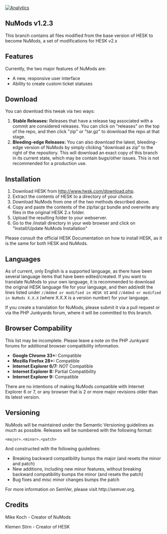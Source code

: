 [![Analytics](https://ga-beacon.appspot.com/UA-49251479-1/NuMods/README)](https://github.com/mkoch227/NuMods)

<h2>NuMods v1.2.3</h2>

This branch contains all files modified from the base version of HESK to become NuMods, a set of modifications for HESK v2.x

<h2>Features</h2>
<p>Currently, the two major features of NuMods are:</p>
<ul>
  <li>A new, responsive user interface</li>
  <li>Ability to create custom ticket statuses</li>
</ul>

<h2>Download</h2>

You can download this tweak via two ways:

<ol>
<li><strong>Stable Releases:</strong> Releases that have a release tag associated with a commit are considered releases.  You can click on "releases" on the top of the repo, and then click "zip" or "tar.gz" to download the repo at that stage.</li>
<li><strong>Bleeding-edge Releases:</strong> You can also download the latest, bleeding-edge version of NuMods by simply clicking "download as zip" to the right of the repository.  This will download an exact copy of this branch in its current state, which may be contain bugs/other issues.  This is not recommended for a production use.</li>
</ol>

<h2>Installation</h2>

<ol>
<li>Download HESK from <a href="http://www.hesk.com/download.php" target="_blank">http://www.hesk.com/download.php</a>.</li>
<li>Extract the contents of HESK to a directory of your choice.</li>
<li>Download NuMods from one of the two methods described above.</li>
<li>Copy and paste the contents of the zip/tar.gz bundle and overwrite any files in the original HESK 2.x folder.</li>
<li>Upload the resulting folder to your webserver.</li>
<li>Go to the /install directory in your web browser and click on "Install/Update NuMods Installation"</li>
</ol>
<p>Please consult the official HESK Documentation on how to install HESK, as it is the same for both HESK and NuMods.</p>

<h2>Languages</h2>
<p>As of current, only English is a supported language, as there have been several language items that have been edited/created. If you want to translate NuMods to your own language, it is recommended to download the original HESK language file for your language, and then add/edit the lines listed under <code>//Added or modified in HESK UI</code> and <code>//Added or modified in NuMods X.X.X</code> (where X.X.X is a version number) for your language.</p>
<p>If you create a translation for NuMods, please submit it via a pull request or via the PHP Junkyards forum, where it will be committed to this branch.</p>

<h2>Browser Compability</h2>
<p>This list may be incomplete. Please leave a note on the PHP Junkyard forums for additional browser compatibility information.
<ul>
<li><strong>Google Chrome 33+: </strong> Compatible</li>
<li><strong>Mozilla Firefox 28+:</strong> Compatible</li>
<li><strong>Internet Explorer 6/7:</strong> <em>NOT</em> Compatible</li>
<li><strong>Internet Explorer 8:</strong> Partial Compatibility</li>
<li><strong>Internet Explorer 9:</strong> Compatible</li>
</ul>
<p>There are no intentions of making NuMods compatible with Internet Explorer 6 or 7, or any browser that is 2 or more major revisions older than its latest version.</p>

<h2>Versioning</h2>
<p>NuMods will be maintained under the Semantic Versioning guidelines as much as possible. Releases will be numbered with the following format:</p>

<code>&lt;major&gt;.&lt;minor&gt;.&lt;patch&gt;</code>

<p>And constructed with the following guidelines:</p>

<ul>
<li>Breaking backward compatibility bumps the major (and resets the minor and patch)</li>
<li>New additions, including new minor features, without breaking backward compatibility bumps the minor (and resets the patch)</li>
<li>Bug fixes and misc minor changes bumps the patch</li>
</ul>

<p>For more information on SemVer, please visit http://semver.org.</p>

<h2>Credits</h2>
<p>Mike Koch - Creator of NuMods</p>
<p>Klemen Stirn - Creator of HESK</p>

